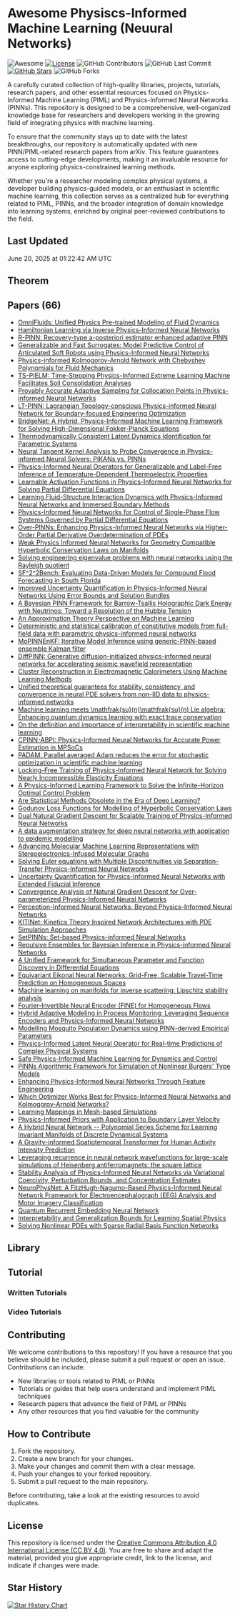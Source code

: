 # Awesome Physiscs-Informed Machine Learning (Neuural Networks)

![Awesome](https://awesome.re/badge.svg)
[![License](https://img.shields.io/badge/license-MIT-blue.svg)](LICENSE)
![GitHub Contributors](https://img.shields.io/github/contributors/gauravfs-14/awesome-pinns.svg)
![GitHub Last Commit](https://img.shields.io/github/last-commit/gauravfs-14/awesome-pinns.svg)
[![GitHub Stars](https://img.shields.io/github/stars/gauravfs-14/awesome-pinns.svg?style=social)](https://github.com/gauravfs-14/awesome-pinns)
![GitHub Forks](https://img.shields.io/github/forks/gauravfs-14/awesome-pinns.svg)

A carefully curated collection of high-quality libraries, projects, tutorials, research papers, and other essential resources focused on Physics-Informed Machine Learning (PIML) and Physics-Informed Neural Networks (PINNs). This repository is designed to be a comprehensive, well-organized knowledge base for researchers and developers working in the growing field of integrating physics with machine learning.

To ensure that the community stays up to date with the latest breakthroughs, our repository is automatically updated with new PINN/PIML-related research papers from arXiv. This feature guarantees access to cutting-edge developments, making it an invaluable resource for anyone exploring physics-constrained learning methods.

Whether you're a researcher modeling complex physical systems, a developer building physics-guided models, or an enthusiast in scientific machine learning, this collection serves as a centralized hub for everything related to PIML, PINNs, and the broader integration of domain knowledge into learning systems, enriched by original peer-reviewed contributions to the field.

## Last Updated
June 20, 2025 at 01:22:42 AM UTC


## Theorem

## Papers (66)
- [OmniFluids: Unified Physics Pre-trained Modeling of Fluid Dynamics](https://arxiv.org/abs/2506.10862)
- [Hamiltonian Learning via Inverse Physics-Informed Neural Networks](https://arxiv.org/abs/2506.10379)
- [R-PINN: Recovery-type a-posteriori estimator enhanced adaptive PINN](https://arxiv.org/abs/2506.10243)
- [Generalizable and Fast Surrogates: Model Predictive Control of Articulated Soft Robots using Physics-Informed Neural Networks](https://arxiv.org/abs/2502.01916)
- [Physics-informed Kolmogorov-Arnold Network with Chebyshev Polynomials for Fluid Mechanics](https://arxiv.org/abs/2411.04516)
- [TS-PIELM: Time-Stepping Physics-Informed Extreme Learning Machine Facilitates Soil Consolidation Analyses](https://arxiv.org/abs/2506.08381)
- [Provably Accurate Adaptive Sampling for Collocation Points in Physics-informed Neural Networks](https://arxiv.org/abs/2504.00910)
- [LT-PINN: Lagrangian Topology-conscious Physics-informed Neural Network for Boundary-focused Engineering Optimization](https://arxiv.org/abs/2506.06300)
- [BridgeNet: A Hybrid, Physics-Informed Machine Learning Framework for Solving High-Dimensional Fokker-Planck Equations](https://arxiv.org/abs/2506.04354)
- [Thermodynamically Consistent Latent Dynamics Identification for Parametric Systems](https://arxiv.org/abs/2506.08475)
- [Neural Tangent Kernel Analysis to Probe Convergence in Physics-informed Neural Solvers: PIKANs vs. PINNs](https://arxiv.org/abs/2506.07958)
- [Physics-Informed Neural Operators for Generalizable and Label-Free Inference of Temperature-Dependent Thermoelectric Properties](https://arxiv.org/abs/2506.08057)
- [Learnable Activation Functions in Physics-Informed Neural Networks for Solving Partial Differential Equations](https://arxiv.org/abs/2411.15111)
- [Learning Fluid-Structure Interaction Dynamics with Physics-Informed Neural Networks and Immersed Boundary Methods](https://arxiv.org/abs/2505.18565)
- [Physics-Informed Neural Networks for Control of Single-Phase Flow Systems Governed by Partial Differential Equations](https://arxiv.org/abs/2506.06188)
- [Over-PINNs: Enhancing Physics-Informed Neural Networks via Higher-Order Partial Derivative Overdetermination of PDEs](https://arxiv.org/abs/2506.05918)
- [Weak Physics Informed Neural Networks for Geometry Compatible Hyperbolic Conservation Laws on Manifolds](https://arxiv.org/abs/2505.19036)
- [Solving engineering eigenvalue problems with neural networks using the Rayleigh quotient](https://arxiv.org/abs/2506.04375)
- [SF^2^2Bench: Evaluating Data-Driven Models for Compound Flood Forecasting in South Florida](https://arxiv.org/abs/2506.04281)
- [Improved Uncertainty Quantification in Physics-Informed Neural Networks Using Error Bounds and Solution Bundles](https://arxiv.org/abs/2505.06459)
- [A Bayesian PINN Framework for Barrow-Tsallis Holographic Dark Energy with Neutrinos: Toward a Resolution of the Hubble Tension](https://arxiv.org/abs/2506.02235)
- [An Approximation Theory Perspective on Machine Learning](https://arxiv.org/abs/2506.02168)
- [Deterministic and statistical calibration of constitutive models from full-field data with parametric physics-informed neural networks](https://arxiv.org/abs/2405.18311)
- [MoPINNEnKF: Iterative Model Inference using generic-PINN-based ensemble Kalman filter](https://arxiv.org/abs/2506.00731)
- [DiffPINN: Generative diffusion-initialized physics-informed neural networks for accelerating seismic wavefield representation](https://arxiv.org/abs/2506.00471)
- [Cluster Reconstruction in Electromagnetic Calorimeters Using Machine Learning Methods](https://arxiv.org/abs/2505.24740)
- [Unified theoretical guarantees for stability, consistency, and convergence in neural PDE solvers from non-IID data to physics-informed networks](https://arxiv.org/abs/2409.05030)
- [Machine learning meets \mathfrak{su}(n)\mathfrak{su}(n) Lie algebra: Enhancing quantum dynamics learning with exact trace conservation](https://arxiv.org/abs/2502.15141)
- [On the definition and importance of interpretability in scientific machine learning](https://arxiv.org/abs/2505.13510)
- [CPINN-ABPI: Physics-Informed Neural Networks for Accurate Power Estimation in MPSoCs](https://arxiv.org/abs/2505.22469)
- [PADAM: Parallel averaged Adam reduces the error for stochastic optimization in scientific machine learning](https://arxiv.org/abs/2505.22085)
- [Locking-Free Training of Physics-Informed Neural Network for Solving Nearly Incompressible Elasticity Equations](https://arxiv.org/abs/2505.21994)
- [A Physics-Informed Learning Framework to Solve the Infinite-Horizon Optimal Control Problem](https://arxiv.org/abs/2505.21842)
- [Are Statistical Methods Obsolete in the Era of Deep Learning?](https://arxiv.org/abs/2505.21723)
- [Godunov Loss Functions for Modelling of Hyperbolic Conservation Laws](https://arxiv.org/abs/2405.11674)
- [Dual Natural Gradient Descent for Scalable Training of Physics-Informed Neural Networks](https://arxiv.org/abs/2505.21404)
- [A data augmentation strategy for deep neural networks with application to epidemic modelling](https://arxiv.org/abs/2502.21033)
- [Advancing Molecular Machine Learning Representations with Stereoelectronics-Infused Molecular Graphs](https://arxiv.org/abs/2408.04520)
- [Solving Euler equations with Multiple Discontinuities via Separation-Transfer Physics-Informed Neural Networks](https://arxiv.org/abs/2505.20361)
- [Uncertainty Quantification for Physics-Informed Neural Networks with Extended Fiducial Inference](https://arxiv.org/abs/2505.19136)
- [Convergence Analysis of Natural Gradient Descent for Over-parameterized Physics-Informed Neural Networks](https://arxiv.org/abs/2408.00573)
- [Perception-Informed Neural Networks: Beyond Physics-Informed Neural Networks](https://arxiv.org/abs/2505.03806)
- [KITINet: Kinetics Theory Inspired Network Architectures with PDE Simulation Approaches](https://arxiv.org/abs/2505.17919)
- [SetPINNs: Set-based Physics-informed Neural Networks](https://arxiv.org/abs/2409.20206)
- [Repulsive Ensembles for Bayesian Inference in Physics-informed Neural Networks](https://arxiv.org/abs/2505.17308)
- [A Unified Framework for Simultaneous Parameter and Function Discovery in Differential Equations](https://arxiv.org/abs/2505.16996)
- [Equivariant Eikonal Neural Networks: Grid-Free, Scalable Travel-Time Prediction on Homogeneous Spaces](https://arxiv.org/abs/2505.16035)
- [Machine learning on manifolds for inverse scattering: Lipschitz stability analysis](https://arxiv.org/abs/2502.07093)
- [Fourier-Invertible Neural Encoder (FINE) for Homogeneous Flows](https://arxiv.org/abs/2505.15329)
- [Hybrid Adaptive Modeling in Process Monitoring: Leveraging Sequence Encoders and Physics-Informed Neural Networks](https://arxiv.org/abs/2505.14252)
- [Modelling Mosquito Population Dynamics using PINN-derived Empirical Parameters](https://arxiv.org/abs/2412.07514)
- [Physics-Informed Latent Neural Operator for Real-time Predictions of Complex Physical Systems](https://arxiv.org/abs/2501.08428)
- [Safe Physics-Informed Machine Learning for Dynamics and Control](https://arxiv.org/abs/2504.12952)
- [PINNs Algorithmic Framework for Simulation of Nonlinear Burgers' Type Models](https://arxiv.org/abs/2506.12922)
- [Enhancing Physics-Informed Neural Networks Through Feature Engineering](https://arxiv.org/abs/2502.07209)
- [Which Optimizer Works Best for Physics-Informed Neural Networks and Kolmogorov-Arnold Networks?](https://arxiv.org/abs/2501.16371)
- [Learning Mappings in Mesh-based Simulations](https://arxiv.org/abs/2506.12652)
- [Physics-Informed Priors with Application to Boundary Layer Velocity](https://arxiv.org/abs/2311.12978)
- [A Hybrid Neural Network -- Polynomial Series Scheme for Learning Invariant Manifolds of Discrete Dynamical Systems](https://arxiv.org/abs/2506.13950)
- [A Gravity-informed Spatiotemporal Transformer for Human Activity Intensity Prediction](https://arxiv.org/abs/2506.13678)
- [Leveraging recurrence in neural network wavefunctions for large-scale simulations of Heisenberg antiferromagnets: the square lattice](https://arxiv.org/abs/2502.17144)
- [Stability Analysis of Physics-Informed Neural Networks via Variational Coercivity, Perturbation Bounds, and Concentration Estimates](https://arxiv.org/abs/2506.13554)
- [NeuroPhysNet: A FitzHugh-Nagumo-Based Physics-Informed Neural Network Framework for Electroencephalograph (EEG) Analysis and Motor Imagery Classification](https://arxiv.org/abs/2506.13222)
- [Quantum Recurrent Embedding Neural Network](https://arxiv.org/abs/2506.13185)
- [Interpretability and Generalization Bounds for Learning Spatial Physics](https://arxiv.org/abs/2506.15199)
- [Solving Nonlinear PDEs with Sparse Radial Basis Function Networks](https://arxiv.org/abs/2505.07765)


## Library

## Tutorial

### Written Tutorials

### Video Tutorials

## Contributing

We welcome contributions to this repository! If you have a resource that you believe should be included, please submit a pull request or open an issue. Contributions can include:

- New libraries or tools related to PIML or PINNs
- Tutorials or guides that help users understand and implement PIML techniques
- Research papers that advance the field of PIML or PINNs
- Any other resources that you find valuable for the community

## How to Contribute

1. Fork the repository.
2. Create a new branch for your changes.
3. Make your changes and commit them with a clear message.
4. Push your changes to your forked repository.
5. Submit a pull request to the main repository.

Before contributing, take a look at the existing resources to avoid duplicates.

## License

This repository is licensed under the [Creative Commons Attribution 4.0 International License (CC BY 4.0)](LICENSE). You are free to share and adapt the material, provided you give appropriate credit, link to the license, and indicate if changes were made.

## Star History

[![Star History Chart](https://api.star-history.com/svg?repos=gauravfs-14/awesome-pinns)](https://star-history.com/#gauravfs-14/awesome-pinns&Date)
